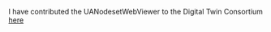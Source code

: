 I have contributed the UANodesetWebViewer to the Digital Twin Consortium [here](https://github.com/digitaltwinconsortium/UANodesetWebViewer)

